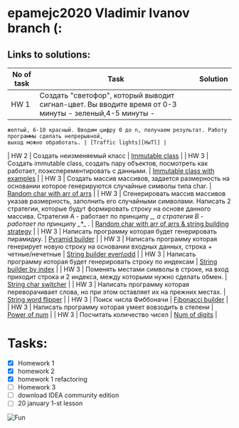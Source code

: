 # epamejc2020 Vladimir Ivanov branch (:

## Links to solutions:

| No of task | Task | Solution |
| ------ | ------ | ------ |
| HW 1 | Создать "светофор", который выводит сигнал-цвет. Вы вводите время от 0-3 минуты - зеленый,4-5 минуты -
    желтый, 6-10 красный. Вводим цифру 0 до n, получаем результат. Работу программы сделать непрерывной,
    выход можно обработать. | [Traffic lights][HwTl] |
| HW 2 | Создать неизменяемый класс | [Immutable class][HwIc] |
| HW 3 | Создать immutable class, создать пару объектов, посмотреть как работает, поэксперементировать
    с данными. | [Immutable class with examples][HwIe] |
| HW 3 | Создать массив массивов, задается размерность на основании которое генерируются случайные
    символы типа char. | [Random char with arr of arrs][HwCa] |
| HW 3 | Сгенерировать массив массивов указав размерность, заполнить его случайными символами.
    Написать 2 стратегии, которые будут формировать строку на основе данного массива. Стратегия А -
    работает по принципу *_*_*, а стратегия B - работает по принципу _*_*_ .
    | [Random char with arr of arrs & string building strategy][HwCs] |
| HW 3 | Написать программу которая будет генерировать пирамидку. | [Pyramid builder][HwPb] |
| HW 3 | Написать программу которая генерирует новую строку на основании входных данных,
    строка + четные/нечетные | [String builder even\odd][HwEo] |
| HW 3 | Написать программу которая будет генерировать строку по индексам | [String builder by index][HwSi] |
| HW 3 | Поменять местами символы в строке, на вход приходит строка и 2 индекса, между которыми нужно
    сделать обмен. | [String char switcher][HwIs] |
| HW 3 | Написать программу которая переворачивает слова, но при этом оставляет их на
    прежних местах. | [String word flipper][HwWf] |
| HW 3 | Поиск числа Фиббоначи | [Fibonacci builder][HwFb] |
| HW 3 | Написать программу которая умеет вовзодить в степени | [Power of num][HwPw] |
| HW 3 | Посчитать количество чисел | [Num of digits][HwNd] |

# Tasks:
- [x] Homework 1
- [x] homework 2
- [x] homework 1 refactoring
- [ ] Homework 3
- [ ] download IDEA community edition
- [ ] 20 january 1-st lesson

![Fun](https://img.icons8.com/doodle/192/000000/futurama-bender.png)

[HwTl]: <https://github.com/VLDRospuskov/epamejc2020/tree/Vladimir_Ivanov/com.epamejc.lessons/src/main/homeworks/homework1>
[HwIc]: <https://github.com/VLDRospuskov/epamejc2020/tree/Vladimir_Ivanov/com.epamejc.lessons/src/main/homeworks/homework2>
[HwIe]: <https://github.com/VLDRospuskov/epamejc2020/tree/Vladimir_Ivanov/com.epamejc.lessons/src/main/homeworks/homework3/ImmutableClass>
[HwCa]: <https://github.com/VLDRospuskov/epamejc2020/tree/Vladimir_Ivanov/com.epamejc.lessons/src/main/homeworks/homework3/RandomChar>
[HwCs]: <https://github.com/VLDRospuskov/epamejc2020/tree/Vladimir_Ivanov/com.epamejc.lessons/src/main/homeworks/homework3/RandomCharToString>
[HwPb]: <https://github.com/VLDRospuskov/epamejc2020/tree/Vladimir_Ivanov/com.epamejc.lessons/src/main/homeworks/homework3/PyramidBuilder>
[HwEo]: <https://github.com/VLDRospuskov/epamejc2020/tree/Vladimir_Ivanov/com.epamejc.lessons/src/main/homeworks/homework3/StringBuilderEvenOdd>
[HwSi]: <https://github.com/VLDRospuskov/epamejc2020/tree/Vladimir_Ivanov/com.epamejc.lessons/src/main/homeworks/homework3/StringBuilderByIndex>
[HwIs]: <https://github.com/VLDRospuskov/epamejc2020/tree/Vladimir_Ivanov/com.epamejc.lessons/src/main/homeworks/homework3/StringCharSwitcher>
[HwWf]: <https://github.com/VLDRospuskov/epamejc2020/tree/Vladimir_Ivanov/com.epamejc.lessons/src/main/homeworks/homework3/StringWordFlipper>
[HwFb]: <https://github.com/VLDRospuskov/epamejc2020/tree/Vladimir_Ivanov/com.epamejc.lessons/src/main/homeworks/homework3/FibonacciBuilder>
[HwPw]: <https://github.com/VLDRospuskov/epamejc2020/tree/Vladimir_Ivanov/com.epamejc.lessons/src/main/homeworks/homework3/PowerOfNum>
[HwNd]: <https://github.com/VLDRospuskov/epamejc2020/tree/Vladimir_Ivanov/com.epamejc.lessons/src/main/homeworks/homework3/NumOfDigits>
